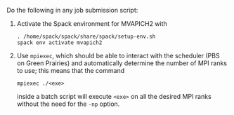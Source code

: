 Do the following in any job submission script:

1. Activate the Spack environment for MVAPICH2 with
   ```
   . /home/spack/spack/share/spack/setup-env.sh
   spack env activate mvapich2
   ```
2. Use `mpiexec`, which should be able to interact with the scheduler (PBS on Green Prairies) and automatically determine the number of MPI ranks to use; this means that the command
   ```
   mpiexec ./<exe>
   ```
   inside a batch script will execute `<exe>` on all the desired MPI ranks without the need for the `-np` option. 
